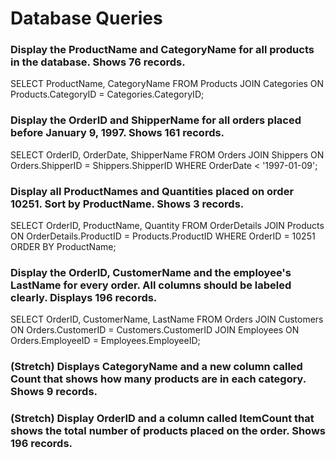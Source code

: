 # Database Queries

### Display the ProductName and CategoryName for all products in the database. Shows 76 records.
SELECT ProductName, CategoryName FROM Products
JOIN Categories
ON Products.CategoryID = Categories.CategoryID;

### Display the OrderID and ShipperName for all orders placed before January 9, 1997. Shows 161 records.
SELECT OrderID, OrderDate, ShipperName FROM Orders
JOIN Shippers
ON Orders.ShipperID = Shippers.ShipperID
WHERE OrderDate < '1997-01-09';

### Display all ProductNames and Quantities placed on order 10251. Sort by ProductName. Shows 3 records.
SELECT OrderID, ProductName, Quantity FROM OrderDetails
JOIN Products
ON OrderDetails.ProductID = Products.ProductID
WHERE OrderID = 10251
ORDER BY ProductName;

### Display the OrderID, CustomerName and the employee's LastName for every order. All columns should be labeled clearly. Displays 196 records.
SELECT OrderID, CustomerName, LastName FROM Orders
JOIN Customers
ON Orders.CustomerID = Customers.CustomerID
JOIN Employees
ON Orders.EmployeeID = Employees.EmployeeID;

### (Stretch)  Displays CategoryName and a new column called Count that shows how many products are in each category. Shows 9 records.

### (Stretch) Display OrderID and a  column called ItemCount that shows the total number of products placed on the order. Shows 196 records. 